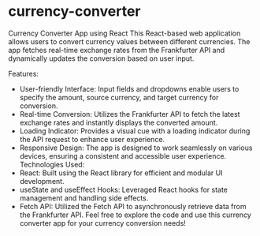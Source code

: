 # currency-converter
Currency Converter App using React This React-based web application allows users to convert currency values between different currencies. The app fetches real-time exchange rates from the Frankfurter API and dynamically updates the conversion based on user input.


Features:
* User-friendly Interface: Input fields and dropdowns enable users to specify the amount, source currency, and target currency for conversion.
* Real-time Conversion: Utilizes the Frankfurter API to fetch the latest exchange rates and instantly displays the converted amount.
* Loading Indicator: Provides a visual cue with a loading indicator during the API request to enhance user experience.
* Responsive Design: The app is designed to work seamlessly on various devices, ensuring a consistent and accessible user experience.
Technologies Used:
* React: Built using the React library for efficient and modular UI development.
* useState and useEffect Hooks: Leveraged React hooks for state management and handling side effects.
* Fetch API: Utilized the Fetch API to asynchronously retrieve data from the Frankfurter API.
Feel free to explore the code and use this currency converter app for your currency conversion needs!
